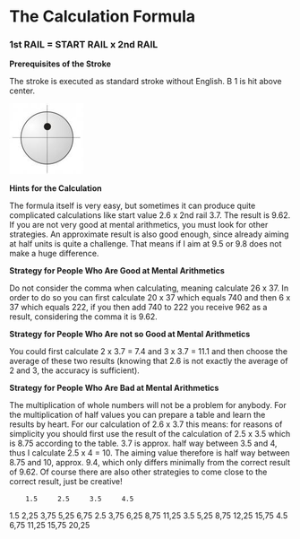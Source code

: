 # The Calculation Formula

### 1st RAIL = START RAIL x 2nd RAIL

**Prerequisites of the Stroke**

The stroke is executed as standard stroke without English. B 1 is hit above center.

![](../../files/V03.jpg)

**Hints for the Calculation**

The formula itself is very easy, but sometimes it can produce quite complicated calculations like start value 2.6 x 2nd rail 3.7. The result is 9.62. If you are not very good at mental arithmetics, you must look for other strategies. An approximate result is also good enough, since already aiming at half units is quite a challenge. That means if I aim at 9.5 or 9.8 does not make a huge difference.

**Strategy for People Who Are Good at Mental Arithmetics**

Do not consider the comma when calculating, meaning calculate 26 x 37. In order to do so you can first calculate 20 x 37 which equals 740 and then 6 x 37 which equals 222, if you then add 740 to 222 you receive 962 as a result, considering the comma it is 9.62.

**Strategy for People Who Are not so Good at Mental Arithmetics**

You could first calculate 2 x 3.7 = 7.4 and 3 x 3.7 = 11.1 and then choose the average of these two results (knowing that 2.6 is not exactly the average of 2 and 3, the accuracy is sufficient).

**Strategy for People Who Are Bad at Mental Arithmetics**

The multiplication of whole numbers will not be a problem for anybody. For the multiplication of half values you can prepare a table and learn the results by heart. For our calculation of 2.6 x 3.7 this means: for reasons of simplicity you should first use the result of the calculation of 2.5 x 3.5 which is 8.75 according to the table. 3.7 is approx. half way between 3.5 and 4, thus I calculate 2.5 x 4 = 10. The aiming value therefore is half way between 8.75 and 10, approx. 9.4, which only differs minimally from the correct result of 9.62. Of course there are also other strategies to come close to the correct result, just be creative!

        1.5     2.5     3.5     4.5
1.5     2,25	3,75	5,25	6,75
2.5     3,75	6,25	8,75	11,25
3.5     5,25	8,75	12,25	15,75
4.5     6,75	11,25	15,75	20,25
